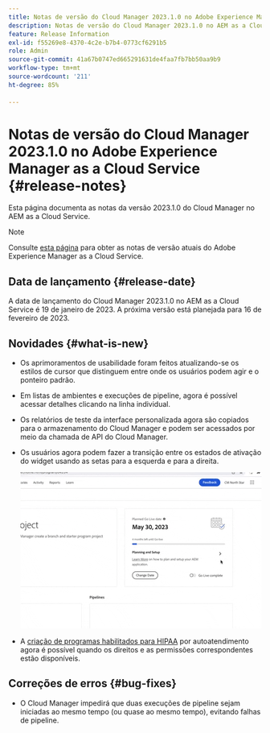 ```yaml
---
title: Notas de versão do Cloud Manager 2023.1.0 no Adobe Experience Manager as a Cloud Service
description: Notas de versão do Cloud Manager 2023.1.0 no AEM as a Cloud Service.
feature: Release Information
exl-id: f55269e8-4370-4c2e-b7b4-0773cf6291b5
role: Admin
source-git-commit: 41a67b0747ed665291631de4faa7fb7bb50aa9b9
workflow-type: tm+mt
source-wordcount: '211'
ht-degree: 85%

---
```


# Notas de versão do Cloud Manager 2023.1.0 no Adobe Experience Manager as a Cloud Service {#release-notes}

Esta página documenta as notas da versão 2023.1.0 do Cloud Manager no AEM as a Cloud Service.

>[!NOTE]
>
>Consulte [esta página](/help/release-notes/release-notes-cloud/release-notes-current.md) para obter as notas de versão atuais do Adobe Experience Manager as a Cloud Service.

## Data de lançamento {#release-date}

A data de lançamento do Cloud Manager 2023.1.0 no AEM as a Cloud Service é 19 de janeiro de 2023. A próxima versão está planejada para 16 de fevereiro de 2023.

## Novidades {#what-is-new}

* Os aprimoramentos de usabilidade foram feitos atualizando-se os estilos de cursor que distinguem entre onde os usuários podem agir e o ponteiro padrão.

* Em listas de ambientes e execuções de pipeline, agora é possível acessar detalhes clicando na linha individual.

* Os relatórios de teste da interface personalizada agora são copiados para o armazenamento do Cloud Manager e podem ser acessados por meio da chamada de API do Cloud Manager.

* Os usuários agora podem fazer a transição entre os estados de ativação do widget usando as setas para a esquerda e para a direita.

  ![Transições de ativação do widget](/help/implementing/cloud-manager/release-notes/assets/go-live-transitions.gif)

* A [criação de programas habilitados para HIPAA](/help/implementing/cloud-manager/getting-access-to-aem-in-cloud/creating-production-programs.md) por autoatendimento agora é possível quando os direitos e as permissões correspondentes estão disponíveis.

## Correções de erros {#bug-fixes}

* O Cloud Manager impedirá que duas execuções de pipeline sejam iniciadas ao mesmo tempo (ou quase ao mesmo tempo), evitando falhas de pipeline.

